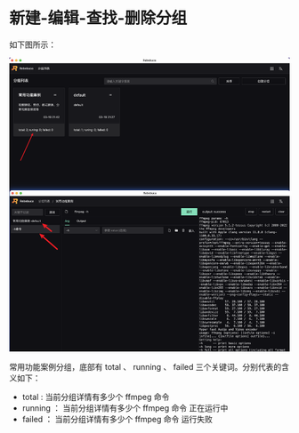 # 新建-编辑-查找-删除分组

如下图所示：

![](./imgs/a20.png)

常用功能案例分组，底部有 total 、 running 、 failed 三个关键词。分别代表的含义如下：

- total : 当前分组详情有多少个 ffmpeg 命令
- running ： 当前分组详情有多少个 ffmpeg 命令 正在运行中
- failed ： 当前分组详情有多少个 ffmpeg 命令 运行失败
